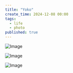 ```yaml
---
title: "Yoko"
create_time: 2024-12-08 00:00
tags:
  - life
  - photo
published: true
---
```


[//]: # ()
[//]: # (![Image]&#40;/2024-12-14-yoko/1.jpeg&#41;)

[//]: # ()
[//]: # (![Image]&#40;/2024-12-14-yoko/2.jpeg&#41;)

[//]: # ()
[//]: # (![Image]&#40;/2024-12-14-yoko/3.jpeg&#41;)

[//]: # ()
[//]: # (![Image]&#40;/2024-12-14-yoko/4.jpeg&#41;)

[//]: # ()
[//]: # (![Image]&#40;/2024-12-14-yoko/5.jpeg&#41;)

[//]: # ()
[//]: # (![Image]&#40;/2024-12-14-yoko/6.jpeg&#41;)

[//]: # ()
![Image](/2024-12-14-yoko/7.jpeg)

![Image](/2024-12-14-yoko/8.jpeg)

![Image](/2024-12-14-yoko/9.jpeg)
